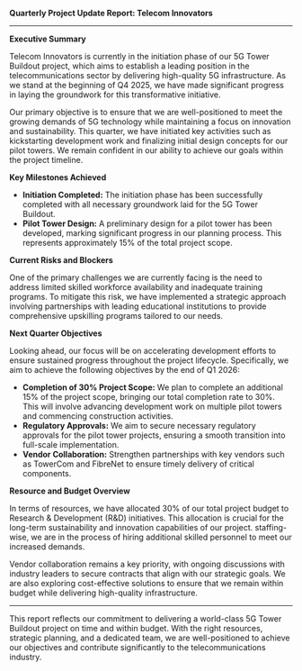 

**Quarterly Project Update Report: Telecom Innovators**

---

**Executive Summary**

Telecom Innovators is currently in the initiation phase of our 5G Tower Buildout project, which aims to establish a leading position in the telecommunications sector by delivering high-quality 5G infrastructure. As we stand at the beginning of Q4 2025, we have made significant progress in laying the groundwork for this transformative initiative.

Our primary objective is to ensure that we are well-positioned to meet the growing demands of 5G technology while maintaining a focus on innovation and sustainability. This quarter, we have initiated key activities such as kickstarting development work and finalizing initial design concepts for our pilot towers. We remain confident in our ability to achieve our goals within the project timeline.

**Key Milestones Achieved**

- **Initiation Completed:** The initiation phase has been successfully completed with all necessary groundwork laid for the 5G Tower Buildout.
- **Pilot Tower Design:** A preliminary design for a pilot tower has been developed, marking significant progress in our planning process. This represents approximately 15% of the total project scope.

**Current Risks and Blockers**

One of the primary challenges we are currently facing is the need to address limited skilled workforce availability and inadequate training programs. To mitigate this risk, we have implemented a strategic approach involving partnerships with leading educational institutions to provide comprehensive upskilling programs tailored to our needs.

**Next Quarter Objectives**

Looking ahead, our focus will be on accelerating development efforts to ensure sustained progress throughout the project lifecycle. Specifically, we aim to achieve the following objectives by the end of Q1 2026:

- **Completion of 30% Project Scope:** We plan to complete an additional 15% of the project scope, bringing our total completion rate to 30%. This will involve advancing development work on multiple pilot towers and commencing construction activities.
- **Regulatory Approvals:** We aim to secure necessary regulatory approvals for the pilot tower projects, ensuring a smooth transition into full-scale implementation.
- **Vendor Collaboration:** Strengthen partnerships with key vendors such as TowerCom and FibreNet to ensure timely delivery of critical components.

**Resource and Budget Overview**

In terms of resources, we have allocated 30% of our total project budget to Research & Development (R&D) initiatives. This allocation is crucial for the long-term sustainability and innovation capabilities of our project. staffing-wise, we are in the process of hiring additional skilled personnel to meet our increased demands.

Vendor collaboration remains a key priority, with ongoing discussions with industry leaders to secure contracts that align with our strategic goals. We are also exploring cost-effective solutions to ensure that we remain within budget while delivering high-quality infrastructure.

---

This report reflects our commitment to delivering a world-class 5G Tower Buildout project on time and within budget. With the right resources, strategic planning, and a dedicated team, we are well-positioned to achieve our objectives and contribute significantly to the telecommunications industry.